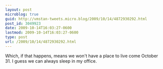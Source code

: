```yaml
---
layout: post
microblog: true
guid: http://vmstan-tweets.micro.blog/2009/10/14/4872930292.html
post_id: 3049923
date: 2009-10-14T16:03:27-0600
lastmod: 2009-10-14T16:03:27-0600
type: post
url: /2009/10/14/4872930292.html
---
```

Which, if that happens, means we won't have a place to live come October 31. I guess we can always sleep in my office.
